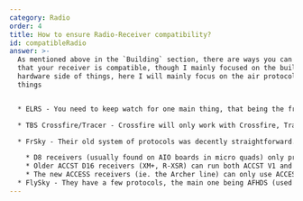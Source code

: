 ```yaml
---
category: Radio
order: 4
title: How to ensure Radio-Receiver compatibility?
id: compatibleRadio
answer: >-
  A﻿s mentioned above in the `Building` section, there are ways you can confirm
  that your receiver is compatible, though I mainly focused on the building and
  hardware side of things, here I will mainly focus on the air protocol side of
  things


  * E﻿LRS - You need to keep watch for one main thing, that being the frequency. 900MHz and 2.4GHz. Those need to match between the transmitter and receiver. The receiver and transmitter should also be running the same firmware version, but that can be done very easily and I have an answer for that [here](https://vitroidfpv-sv.netlify.app/faq#flashElrs), then you can easily bind them. The best thing is that most if not all available hardware can be flashed to any firmware you want *unlike FrSky which I will get to later*

  * T﻿BS Crossfire/Tracer - Crossfire will only work with Crossfire, Tracer will only work with Tracer, easy as that. Similar to ELRS, the transmitter and receiver also both need to be on the same firmware. However, due to their limited amount of hardware options, they can make that a bit easier, though fiddly at times. When you go to bind them, the radio will attempt to wirelessly update the receiver to its firmware version

  * FrSky - Their old system of protocols was decently straightforward. D8 and ACCST D16 FCC/LBT was all you had to worry about. Now they had to bring ACCST V1 and V2 (both with FCC/LBT variants), ACCESS 1.0, 2.0, and 2.1, and it's just a mess. Though I can at least try to make sense of it here:

    * D8 receivers (usually found on AIO boards in micro quads) only properly work with D8-capable radios, at times ACCST V1 radio's too
    * Older ACCST D16 receivers (XM+, R-XSR) can run both ACCST V1 and V2 firmware and need the respective version on the radio, as well as needing to match FCC/LBT. In addition, the R-XSR can also be flashed with all of the ACCESS firmware versions as well, bringing us into...
    * The new ACCESS receivers (ie. the Archer line) can only use ACCESS firmware, and need their corresponding version, though you don't have to worry about FCC/LBT
  * FlySky - They have a few protocols, the main one being AFHDS (used on all the small receivers you would use for quads). They don't need any kind of firmware shenanigans, though along with FrSky I would no longer recommend them for new users
---
```

